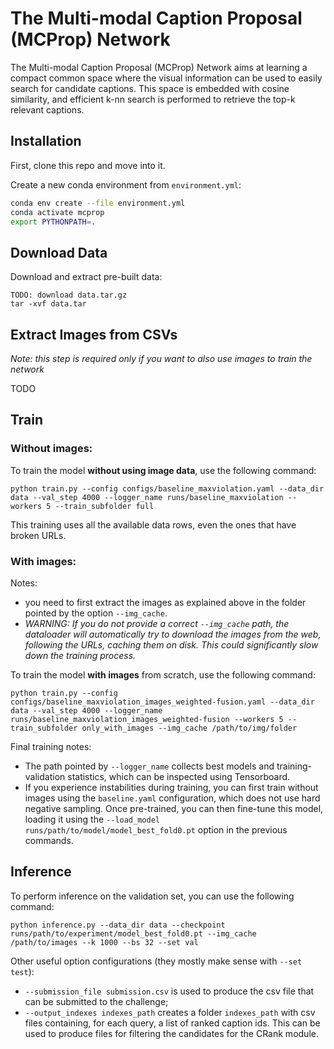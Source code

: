 # The Multi-modal Caption Proposal (MCProp) Network

The Multi-modal Caption Proposal (MCProp) Network aims at learning a compact common space where the visual information can be used to easily search for candidate captions. This space is embedded with cosine similarity, and efficient k-nn search is performed to retrieve the top-k relevant captions.

## Installation
First, clone this repo and move into it.

Create a new conda environment from `environment.yml`:
```bash
conda env create --file environment.yml
conda activate mcprop
export PYTHONPATH=.
```

## Download Data
Download and extract pre-built data:
```
TODO: download data.tar.gz
tar -xvf data.tar
```

## Extract Images from CSVs
_Note: this step is required only if you want to also use images to train the network_

TODO

## Train

### Without images:
To train the model **without using image data**, use the following command:
```
python train.py --config configs/baseline_maxviolation.yaml --data_dir data --val_step 4000 --logger_name runs/baseline_maxviolation --workers 5 --train_subfolder full
```
This training uses all the available data rows, even the ones that have broken URLs.

### With images:
Notes:
- you need to first extract the images as explained above in the folder pointed by the option `--img_cache`.
- _WARNING: If you do not provide a correct `--img_cache` path, the dataloader will automatically try to download the images from the web, following the URLs, caching them on disk. This could significantly slow down the training process._

To train the model **with images** from scratch, use the following command:
```
python train.py --config configs/baseline_maxviolation_images_weighted-fusion.yaml --data_dir data --val_step 4000 --logger_name runs/baseline_maxviolation_images_weighted-fusion --workers 5 --train_subfolder only_with_images --img_cache /path/to/img/folder
```

Final training notes:
- The path pointed by `--logger_name` collects best models and training-validation statistics, which can be inspected using Tensorboard.
- If you experience instabilities during training, you can first train without images using the `baseline.yaml` configuration, which does not use hard negative sampling. Once pre-trained, you can then fine-tune this model, loading it using the `--load_model runs/path/to/model/model_best_fold0.pt` option in the previous commands.

## Inference
To perform inference on the validation set, you can use the following command:
```
python inference.py --data_dir data --checkpoint runs/path/to/experiment/model_best_fold0.pt --img_cache /path/to/images --k 1000 --bs 32 --set val 
```


Other useful option configurations (they mostly make sense with `--set test`):
- `--submission_file submission.csv` is used to produce the csv file that can be submitted to the challenge;
- `--output_indexes indexes_path` creates a folder `indexes_path` with csv files containing, for each query, a list of ranked caption ids. This can be used to produce files for filtering the candidates for the CRank module.
